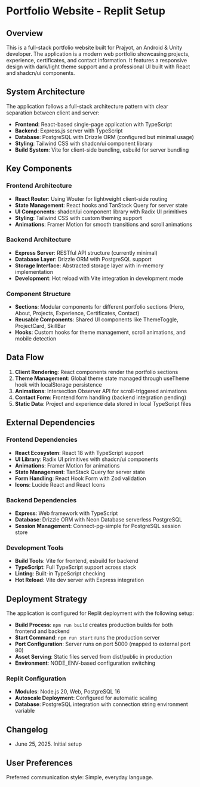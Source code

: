 # Portfolio Website - Replit Setup

## Overview

This is a full-stack portfolio website built for Prajyot, an Android & Unity developer. The application is a modern web portfolio showcasing projects, experience, certificates, and contact information. It features a responsive design with dark/light theme support and a professional UI built with React and shadcn/ui components.

## System Architecture

The application follows a full-stack architecture pattern with clear separation between client and server:

- **Frontend**: React-based single-page application with TypeScript
- **Backend**: Express.js server with TypeScript
- **Database**: PostgreSQL with Drizzle ORM (configured but minimal usage)
- **Styling**: Tailwind CSS with shadcn/ui component library
- **Build System**: Vite for client-side bundling, esbuild for server bundling

## Key Components

### Frontend Architecture
- **React Router**: Using Wouter for lightweight client-side routing
- **State Management**: React hooks and TanStack Query for server state
- **UI Components**: shadcn/ui component library with Radix UI primitives
- **Styling**: Tailwind CSS with custom theming support
- **Animations**: Framer Motion for smooth transitions and scroll animations

### Backend Architecture
- **Express Server**: RESTful API structure (currently minimal)
- **Database Layer**: Drizzle ORM with PostgreSQL support
- **Storage Interface**: Abstracted storage layer with in-memory implementation
- **Development**: Hot reload with Vite integration in development mode

### Component Structure
- **Sections**: Modular components for different portfolio sections (Hero, About, Projects, Experience, Certificates, Contact)
- **Reusable Components**: Shared UI components like ThemeToggle, ProjectCard, SkillBar
- **Hooks**: Custom hooks for theme management, scroll animations, and mobile detection

## Data Flow

1. **Client Rendering**: React components render the portfolio sections
2. **Theme Management**: Global theme state managed through useTheme hook with localStorage persistence
3. **Animations**: Intersection Observer API for scroll-triggered animations
4. **Contact Form**: Frontend form handling (backend integration pending)
5. **Static Data**: Project and experience data stored in local TypeScript files

## External Dependencies

### Frontend Dependencies
- **React Ecosystem**: React 18 with TypeScript support
- **UI Library**: Radix UI primitives with shadcn/ui components
- **Animations**: Framer Motion for animations
- **State Management**: TanStack Query for server state
- **Form Handling**: React Hook Form with Zod validation
- **Icons**: Lucide React and React Icons

### Backend Dependencies
- **Express**: Web framework with TypeScript
- **Database**: Drizzle ORM with Neon Database serverless PostgreSQL
- **Session Management**: Connect-pg-simple for PostgreSQL session store

### Development Tools
- **Build Tools**: Vite for frontend, esbuild for backend
- **TypeScript**: Full TypeScript support across stack
- **Linting**: Built-in TypeScript checking
- **Hot Reload**: Vite dev server with Express integration

## Deployment Strategy

The application is configured for Replit deployment with the following setup:

- **Build Process**: `npm run build` creates production builds for both frontend and backend
- **Start Command**: `npm run start` runs the production server
- **Port Configuration**: Server runs on port 5000 (mapped to external port 80)
- **Asset Serving**: Static files served from dist/public in production
- **Environment**: NODE_ENV-based configuration switching

### Replit Configuration
- **Modules**: Node.js 20, Web, PostgreSQL 16
- **Autoscale Deployment**: Configured for automatic scaling
- **Database**: PostgreSQL integration with connection string environment variable

## Changelog

- June 25, 2025. Initial setup

## User Preferences

Preferred communication style: Simple, everyday language.